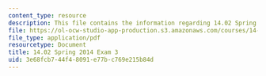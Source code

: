 ```yaml
---
content_type: resource
description: This file contains the information regarding 14.02 Spring 2014 Exam 3
file: https://ol-ocw-studio-app-production.s3.amazonaws.com/courses/14-02-principles-of-macroeconomics-spring-2014/3e68fcb744f48091e77bc769e215b84d_MIT14_02S14_Exam3_F13.pdf
file_type: application/pdf
resourcetype: Document
title: 14.02 Spring 2014 Exam 3
uid: 3e68fcb7-44f4-8091-e77b-c769e215b84d
---
```

